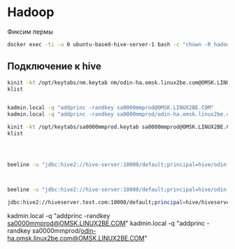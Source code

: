 # Hadoop

Фиксим пермы

```sh
docker exec -ti -u 0 ubuntu-based-hive-server-1 bash -c "chown -R hadoop:hadoop /opt/keytabs/* -v"
```


## Подключение к hive


```sh
kinit -kt /opt/keytabs/nm.keytab nm/odin-ha.omsk.linux2be.com@OMSK.LINUX2BE.COM
klist

```



```sh

kadmin.local -q "addprinc -randkey sa0000mmprod@OMSK.LINUX2BE.COM"
kadmin.local -q "addprinc -randkey sa0000mmprod/odin-ha.omsk.linux2be.com@OMSK.LINUX2BE.COM"

kinit -kt /opt/keytabs/sa0000mmprod.keytab sa0000mmprod@OMSK.LINUX2BE.COM
klist




beeline -u "jdbc:hive2://hive-server:10000/default;principal=hive/odin-ha.omsk.linux2be.com@OMSK.LINUX2BE.COM"



beeline -u "jdbc:hive2://hive-server:10000/default;principal=hive/odin-ha.omsk.linux2be.com@OMSK.LINUX2BE.COM"

jdbc:hive2://hiveserver.test.com:10000/default;principal=hive/hiveserver.test.com@TEST.COM

```


kadmin.local -q "addprinc -randkey sa0000mmprod@OMSK.LINUX2BE.COM"
kadmin.local -q "addprinc -randkey sa0000mmprod/odin-ha.omsk.linux2be.com@OMSK.LINUX2BE.COM"